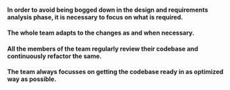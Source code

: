 #### In order to avoid being bogged down in the design and requirements analysis phase, it is necessary to focus on what is required.

#### The whole team adapts to the changes as and when necessary.

#### All the members of the team regularly review their codebase and continuously refactor the same.

#### The team always focusses on getting the codebase ready in as optimized way as possible.
